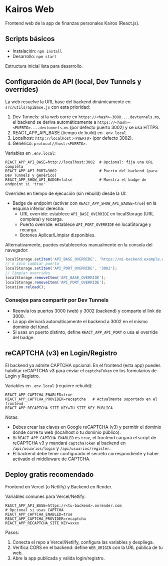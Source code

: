 # Kairos Web

Frontend web de la app de finanzas personales Kairos (React.js).

## Scripts básicos
- Instalación: `npm install`
- Desarrollo: `npm start`

Estructura inicial lista para desarrollo.

## Configuración de API (local, Dev Tunnels y overrides)

La web resuelve la URL base del backend dinámicamente en `src/utils/apiBase.js` con esta prioridad:

1. Dev Tunnels: si la web corre en `https://<hash>-3000....devtunnels.ms`, el backend se deriva automáticamente a `https://<hash>-<PUERTO>....devtunnels.ms` (por defecto puerto 3002) y se usa HTTPS.
2. REACT_APP_API_BASE (tiempo de build) en `.env.local`.
3. Localhost: `http://localhost:<PUERTO>` (por defecto 3002).
4. Genérico: `protocol//host:<PUERTO>`.

Variables en `.env.local`:

```
REACT_APP_API_BASE=http://localhost:3002  # Opcional: fija una URL completa
REACT_APP_API_PORT=3002                   # Puerto del backend (para Dev Tunnels y genérico)
REACT_APP_SHOW_API_BADGE=false            # Muestra el badge de endpoint si 'true'
```

Overrides en tiempo de ejecución (sin rebuild) desde la UI:
- Badge de endpoint (activar con `REACT_APP_SHOW_API_BADGE=true`) en la esquina inferior derecha:
	- URL override: establece `API_BASE_OVERRIDE` en localStorage (URL completa) y recarga.
	- Puerto override: establece `API_PORT_OVERRIDE` en localStorage y recarga.
	- Botones Aplicar/Limpiar disponibles.

Alternativamente, puedes establecerlos manualmente en la consola del navegador:

```js
localStorage.setItem('API_BASE_OVERRIDE', 'https://mi-backend.example.com');
// o solo cambiar puerto
localStorage.setItem('API_PORT_OVERRIDE', '3002');
// limpiar overrides
localStorage.removeItem('API_BASE_OVERRIDE');
localStorage.removeItem('API_PORT_OVERRIDE');
location.reload();
```

### Consejos para compartir por Dev Tunnels
- Reenvía los puertos 3000 (web) y 3002 (backend) y comparte el link de 3000.
- La app derivará automáticamente el backend a 3002 en el mismo dominio del túnel.
- Si usas un puerto distinto, define `REACT_APP_API_PORT` o usa el override del badge.

## reCAPTCHA (v3) en Login/Registro

El backend ya admite CAPTCHA opcional. En el frontend (esta app) puedes habilitar reCAPTCHA v3 para enviar el `captchaToken` en los formularios de Login y Registro.

Variables en `.env.local` (requiere rebuild):

```
REACT_APP_CAPTCHA_ENABLED=true
REACT_APP_CAPTCHA_PROVIDER=recaptcha   # Actualmente soportado en el frontend
REACT_APP_RECAPTCHA_SITE_KEY=TU_SITE_KEY_PUBLICA
```

Notas:
- Debes crear las claves en Google reCAPTCHA (v3) y permitir el dominio donde corre tu web (localhost o tu dominio público).
- Si `REACT_APP_CAPTCHA_ENABLED` es `true`, el frontend cargará el script de reCAPTCHA v3 y mandará `captchaToken` al backend en `/api/usuarios/login` y `/api/usuarios/register`.
- El backend debe tener configurado el secreto correspondiente y haber activado el middleware de CAPTCHA.

## Deploy gratis recomendado

Frontend en Vercel (o Netlify) y Backend en Render.

Variables comunes para Vercel/Netlify:

```
REACT_APP_API_BASE=https://<tu-backend>.onrender.com
# Opcional si usas CAPTCHA
REACT_APP_CAPTCHA_ENABLED=true
REACT_APP_CAPTCHA_PROVIDER=recaptcha
REACT_APP_RECAPTCHA_SITE_KEY=xxxx
```

Pasos:
1) Conecta el repo a Vercel/Netlify, configura las variables y despliega.
2) Verifica CORS en el backend: define `WEB_ORIGIN` con la URL pública de tu web.
3) Abre la app publicada y valida login/registro.